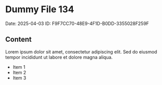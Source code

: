 # Dummy File 134

Date: 2025-04-03
ID: F9F7CC70-48E9-4F1D-B0DD-3355028F259F

## Content

Lorem ipsum dolor sit amet, consectetur adipiscing elit.
Sed do eiusmod tempor incididunt ut labore et dolore magna aliqua.

* Item 1
* Item 2
* Item 3

